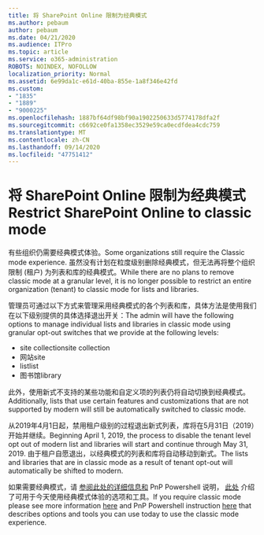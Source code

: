 ```yaml
---
title: 将 SharePoint Online 限制为经典模式
ms.author: pebaum
author: pebaum
ms.date: 04/21/2020
ms.audience: ITPro
ms.topic: article
ms.service: o365-administration
ROBOTS: NOINDEX, NOFOLLOW
localization_priority: Normal
ms.assetid: 6e99da1c-e61d-40ba-855e-1a8f346e42fd
ms.custom:
- "1835"
- "1889"
- "9000225"
ms.openlocfilehash: 1887bf64df98bf90a1902250633d5774178dfa2f
ms.sourcegitcommit: c6692ce0fa1358ec3529e59ca0ecdfdea4cdc759
ms.translationtype: MT
ms.contentlocale: zh-CN
ms.lasthandoff: 09/14/2020
ms.locfileid: "47751412"
---
```

# <a name="restrict-sharepoint-online-to-classic-mode"></a><span data-ttu-id="0e2b9-102">将 SharePoint Online 限制为经典模式</span><span class="sxs-lookup"><span data-stu-id="0e2b9-102">Restrict SharePoint Online to classic mode</span></span>

<span data-ttu-id="0e2b9-103">有些组织仍需要经典模式体验。</span><span class="sxs-lookup"><span data-stu-id="0e2b9-103">Some organizations still require the Classic mode experience.</span></span> <span data-ttu-id="0e2b9-104">虽然没有计划在粒度级别删除经典模式，但无法再将整个组织限制 (租户) 为列表和库的经典模式。</span><span class="sxs-lookup"><span data-stu-id="0e2b9-104">While there are no plans to remove classic mode at a granular level, it is no longer possible to restrict an entire organization (tenant) to classic mode for lists and libraries.</span></span>

<span data-ttu-id="0e2b9-105">管理员可通过以下方式来管理采用经典模式的各个列表和库，具体方法是使用我们在以下级别提供的具体选择退出开关：</span><span class="sxs-lookup"><span data-stu-id="0e2b9-105">The admin will have the following options to manage individual lists and libraries in classic mode using granular opt-out switches that we provide at the following levels:</span></span>

- <span data-ttu-id="0e2b9-106">site collection</span><span class="sxs-lookup"><span data-stu-id="0e2b9-106">site collection</span></span>
- <span data-ttu-id="0e2b9-107">网站</span><span class="sxs-lookup"><span data-stu-id="0e2b9-107">site</span></span>
- <span data-ttu-id="0e2b9-108">list</span><span class="sxs-lookup"><span data-stu-id="0e2b9-108">list</span></span>
- <span data-ttu-id="0e2b9-109">图书馆</span><span class="sxs-lookup"><span data-stu-id="0e2b9-109">library</span></span>

<span data-ttu-id="0e2b9-110">此外，使用新式不支持的某些功能和自定义项的列表仍将自动切换到经典模式。</span><span class="sxs-lookup"><span data-stu-id="0e2b9-110">Additionally, lists that use certain features and customizations that are not supported by modern will still be automatically switched to classic mode.</span></span>

<span data-ttu-id="0e2b9-111">从2019年4月1日起，禁用租户级别的过程退出新式列表，库将在5月31日（2019）开始并继续。</span><span class="sxs-lookup"><span data-stu-id="0e2b9-111">Beginning April 1, 2019, the process to disable the tenant level opt out of modern list and libraries will start and continue through May 31, 2019.</span></span>  <span data-ttu-id="0e2b9-112">由于租户自愿退出，以经典模式的列表和库将自动移动到新式。</span><span class="sxs-lookup"><span data-stu-id="0e2b9-112">The lists and libraries that are in classic mode as a result of tenant opt-out will automatically be shifted to modern.</span></span>

<span data-ttu-id="0e2b9-113">如果需要经典模式，请 [参阅此处的详细信息和](https://techcommunity.microsoft.com/t5/Microsoft-SharePoint-Blog/Delivering-SharePoint-modern-experiences/ba-p/315023) PnP Powershell 说明， [此处](https://docs.microsoft.com/sharepoint/dev/transform/modernize-userinterface-lists-and-libraries-optout) 介绍了可用于今天使用经典模式体验的选项和工具。</span><span class="sxs-lookup"><span data-stu-id="0e2b9-113">If you require classic mode please see more information [here](https://techcommunity.microsoft.com/t5/Microsoft-SharePoint-Blog/Delivering-SharePoint-modern-experiences/ba-p/315023) and PnP Powershell instruction [here](https://docs.microsoft.com/sharepoint/dev/transform/modernize-userinterface-lists-and-libraries-optout) that describes options and tools you can use today to use the classic mode experience.</span></span>
